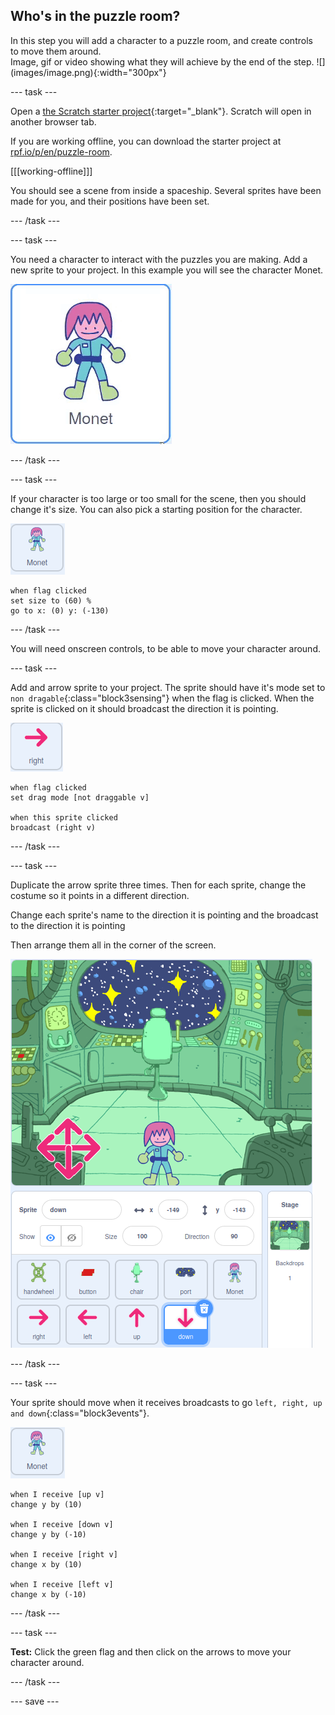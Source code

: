 ## Who's in the puzzle room?

<div style="display: flex; flex-wrap: wrap">
<div style="flex-basis: 200px; flex-grow: 1; margin-right: 15px;">
In this step you will add a character to a puzzle room, and create controls to move them around.
</div>
<div>
Image, gif or video showing what they will achieve by the end of the step. ![](images/image.png){:width="300px"}
</div>
</div>

--- task ---

Open a [the Scratch starter project](https://scratch.mit.edu/projects/531567946/editor/){:target="_blank"}. Scratch will open in another browser tab. 

If you are working offline, you can download the starter project at [rpf.io/p/en/puzzle-room](https://rpf.io/p/en/puzzle-room).

[[[working-offline]]]

You should see a scene from inside a spaceship. Several sprites have been made for you, and their positions have been set.

--- /task ---

--- task ---

You need a character to interact with the puzzles you are making. Add a new sprite to your project. In this example you will see the character Monet.

![animated gif of the Monet sprite from Scratch](images/monet.gif)

--- /task ---

--- task ---

If your character is too large or too small for the scene, then you should change it's size. You can also pick a starting position for the character.

![monet sprite](images/monet-sprite.png)
```blocks3
when flag clicked
set size to (60) %
go to x: (0) y: (-130)
```

--- /task ---

You will need onscreen controls, to be able to move your character around.

--- task ---

Add and arrow sprite to your project. The sprite should have it's mode set to `non dragable`{:class="block3sensing"} when the flag is clicked. When the sprite is clicked on it should broadcast the direction it is pointing.

![arrow sprite](images/arrow-sprite.png)
```blocks3
when flag clicked
set drag mode [not draggable v]

when this sprite clicked
broadcast (right v)
```

--- /task ---

--- task ---

Duplicate the arrow sprite three times. Then for each sprite, change the costume so it points in a different direction.

Change each sprite's name to the direction it is pointing and the broadcast to the direction it is pointing

Then arrange them all in the corner of the screen.

![the space scene with four arrows in the bottom left hand corner, pointing to the compass directions](images/arrows.png)

--- /task ---

--- task ---

Your sprite should move when it receives broadcasts to go `left, right, up and down`{:class="block3events"}.

![monet sprite](images/monet-sprite.png)
```blocks3
when I receive [up v]
change y by (10)

when I receive [down v]
change y by (-10)

when I receive [right v]
change x by (10)

when I receive [left v]
change x by (-10)
```
--- /task ---

--- task ---

**Test:** Click the green flag and then click on the arrows to move your character around.

--- /task ---


--- save ---

